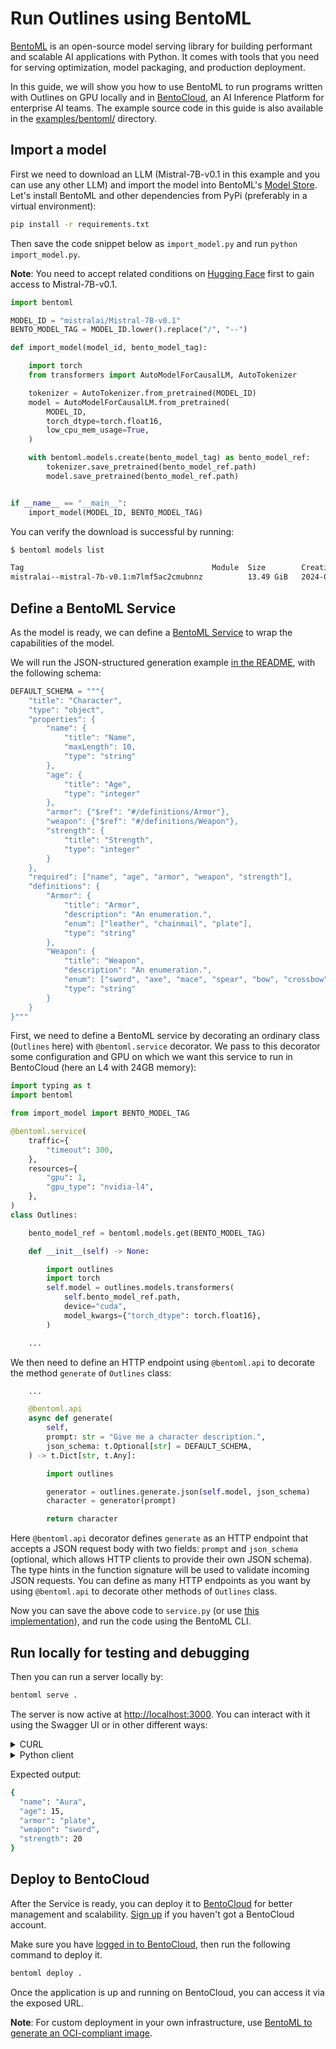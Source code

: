 # Run Outlines using BentoML

[BentoML](https://github.com/bentoml/BentoML) is an open-source model serving library for building performant and scalable AI applications with Python. It comes with tools that you need for serving optimization, model packaging, and production deployment.

In this guide, we will show you how to use BentoML to run programs written with Outlines on GPU locally and in [BentoCloud](https://www.bentoml.com/), an AI Inference Platform for enterprise AI teams. The example source code in this guide is also available in the [examples/bentoml/](https://github.com/dottxt-ai/outlines/blob/main/examples/bentoml/) directory.

## Import a model

First we need to download an LLM (Mistral-7B-v0.1 in this example and you can use any other LLM) and import the model into BentoML's [Model Store](https://docs.bentoml.com/en/latest/guides/model-store.html). Let's install BentoML and other dependencies from PyPi (preferably in a virtual environment):

```bash
pip install -r requirements.txt
```

Then save the code snippet below as `import_model.py` and run `python import_model.py`.

**Note**: You need to accept related conditions on [Hugging Face](https://huggingface.co/mistralai/Mistral-7B-v0.1) first to gain access to Mistral-7B-v0.1.

```python
import bentoml

MODEL_ID = "mistralai/Mistral-7B-v0.1"
BENTO_MODEL_TAG = MODEL_ID.lower().replace("/", "--")

def import_model(model_id, bento_model_tag):

    import torch
    from transformers import AutoModelForCausalLM, AutoTokenizer

    tokenizer = AutoTokenizer.from_pretrained(MODEL_ID)
    model = AutoModelForCausalLM.from_pretrained(
        MODEL_ID,
        torch_dtype=torch.float16,
        low_cpu_mem_usage=True,
    )

    with bentoml.models.create(bento_model_tag) as bento_model_ref:
        tokenizer.save_pretrained(bento_model_ref.path)
        model.save_pretrained(bento_model_ref.path)


if __name__ == "__main__":
    import_model(MODEL_ID, BENTO_MODEL_TAG)
```

You can verify the download is successful by running:

```bash
$ bentoml models list

Tag                                          Module  Size        Creation Time
mistralai--mistral-7b-v0.1:m7lmf5ac2cmubnnz          13.49 GiB   2024-04-25 06:52:39
```

## Define a BentoML Service

As the model is ready, we can define a [BentoML Service](https://docs.bentoml.com/en/latest/guides/services.html) to wrap the capabilities of the model.

We will run the JSON-structured generation example [in the README](https://github.com/dottxt-ai/outlines?tab=readme-ov-file#efficient-json-generation-following-a-json-schema), with the following schema:

```python
DEFAULT_SCHEMA = """{
    "title": "Character",
    "type": "object",
    "properties": {
        "name": {
            "title": "Name",
            "maxLength": 10,
            "type": "string"
        },
        "age": {
            "title": "Age",
            "type": "integer"
        },
        "armor": {"$ref": "#/definitions/Armor"},
        "weapon": {"$ref": "#/definitions/Weapon"},
        "strength": {
            "title": "Strength",
            "type": "integer"
        }
    },
    "required": ["name", "age", "armor", "weapon", "strength"],
    "definitions": {
        "Armor": {
            "title": "Armor",
            "description": "An enumeration.",
            "enum": ["leather", "chainmail", "plate"],
            "type": "string"
        },
        "Weapon": {
            "title": "Weapon",
            "description": "An enumeration.",
            "enum": ["sword", "axe", "mace", "spear", "bow", "crossbow"],
            "type": "string"
        }
    }
}"""
```

First, we need to define a BentoML service by decorating an ordinary class (`Outlines` here) with `@bentoml.service` decorator. We pass to this decorator some configuration and GPU on which we want this service to run in BentoCloud (here an L4 with 24GB memory):

```python
import typing as t
import bentoml

from import_model import BENTO_MODEL_TAG

@bentoml.service(
    traffic={
        "timeout": 300,
    },
    resources={
        "gpu": 1,
        "gpu_type": "nvidia-l4",
    },
)
class Outlines:

    bento_model_ref = bentoml.models.get(BENTO_MODEL_TAG)

    def __init__(self) -> None:

        import outlines
        import torch
        self.model = outlines.models.transformers(
            self.bento_model_ref.path,
            device="cuda",
            model_kwargs={"torch_dtype": torch.float16},
        )

    ...
```

We then need to define an HTTP endpoint using `@bentoml.api` to decorate the method `generate` of `Outlines` class:

```python
    ...

    @bentoml.api
    async def generate(
        self,
        prompt: str = "Give me a character description.",
        json_schema: t.Optional[str] = DEFAULT_SCHEMA,
    ) -> t.Dict[str, t.Any]:

        import outlines

        generator = outlines.generate.json(self.model, json_schema)
        character = generator(prompt)

        return character
```

Here `@bentoml.api` decorator defines `generate` as an HTTP endpoint that accepts a JSON request body with two fields: `prompt` and `json_schema` (optional, which allows HTTP clients to provide their own JSON schema). The type hints in the function signature will be used to validate incoming JSON requests. You can define as many HTTP endpoints as you want by using `@bentoml.api` to decorate other methods of `Outlines` class.

Now you can save the above code to `service.py` (or use [this implementation](https://github.com/dottxt-ai/outlines/blob/main/examples/bentoml/)), and run the code using the BentoML CLI.

## Run locally for testing and debugging

Then you can run a server locally by:

```bash
bentoml serve .
```

The server is now active at <http://localhost:3000>. You can interact with it using the Swagger UI or in other different ways:

<details>

<summary>CURL</summary>

```bash
curl -X 'POST' \
  'http://localhost:3000/generate' \
  -H 'accept: application/json' \
  -H 'Content-Type: application/json' \
  -d '{
  "prompt": "Give me a character description."
}'
```

</details>

<details>

<summary>Python client</summary>

```python
import bentoml

with bentoml.SyncHTTPClient("http://localhost:3000") as client:
    response = client.generate(
        prompt="Give me a character description"
    )
    print(response)
```

</details>

Expected output:

```bash
{
  "name": "Aura",
  "age": 15,
  "armor": "plate",
  "weapon": "sword",
  "strength": 20
}
```

## Deploy to BentoCloud

After the Service is ready, you can deploy it to [BentoCloud](https://docs.bentoml.com/en/latest/bentocloud/get-started.html) for better management and scalability. [Sign up](https://cloud.bentoml.com/signup) if you haven't got a BentoCloud account.

Make sure you have [logged in to BentoCloud](https://docs.bentoml.com/en/latest/bentocloud/how-tos/manage-access-token.html), then run the following command to deploy it.

```bash
bentoml deploy .
```

Once the application is up and running on BentoCloud, you can access it via the exposed URL.

**Note**: For custom deployment in your own infrastructure, use [BentoML to generate an OCI-compliant image](https://docs.bentoml.com/en/latest/guides/containerization.html).
